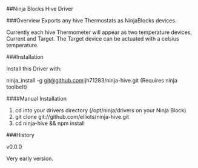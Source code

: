 ##Ninja Blocks Hive Driver

###Overview
Exports any hive Thermostats as NinjaBlocks devices.

Currently each hive Thermometer will appear as two temperature devices, Current and Target. The Target device can be actuated with a celsius temperature.

###Installation

Install this Driver with:

ninja_install -g git@github.com:jh71283/ninja-hive.git (Requires ninja toolbelt)

####Manual Installation

1. cd into your drivers directory (/opt/ninja/drivers on your Ninja Block)
2. git clone git://github.com/elliots/ninja-hive.git
3. cd ninja-hive && npm install

###History

v0.0.0

Very early version.

